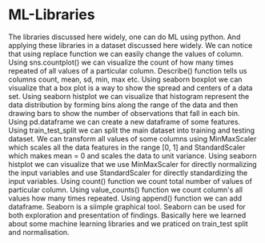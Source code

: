 # ML-Libraries
The libraries discussed here widely, one can do ML using python. 
And applying these libraries in a dataset discussed here widely. We can notice that using replace function we can easily change the values of column. 
Using sns.countplot() we can visualize the count of how many times repeated of all values of a particular column. 
Describe() function tells us columns count, mean, sd, min, max etc. 
Using seaborn boxplot we can visualize that a box plot is a way to show the spread and centers of a data set. 
Using seaborn histplot we can visualize that histogram represent the data distribution by forming bins along the range of the data and then drawing bars to show the number of observations that fall in each bin. 
Using pd.dataframe we can create a new dataframe of some features. Using train_test_split we can split the main dataset into training and testing dataset.
We can transform all values of some columns using MinMaxScaler which scales all the data features in the range [0, 1] and StandardScaler which makes mean = 0 and scales the data to unit variance. Using seaborn 
histplot we can visualize that we use MinMaxScaler for directly normalizing the input variables and use StandardScaler for directly standardizing the input variables.
Using count() function we count total number of values of particular column. Using value_counts() function we count column's all values how many times repeated. 
Using append() function we can add dataframe. Seaborn is a siimple graphical tool. 
Seaborn can be used for both exploration and presentation of findings.
Basically here we learned about some machine learning libraries and we praticed on train_test split and normalisation.
